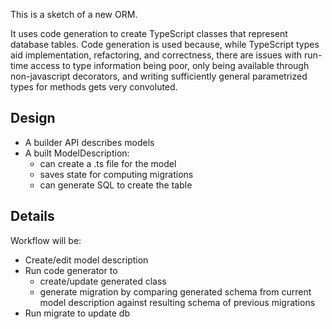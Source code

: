 This is a sketch of a new ORM.

It uses code generation to create TypeScript classes that represent
database tables. Code generation is used because, while TypeScript types
aid implementation, refactoring, and correctness, there are issues with
run-time access to type information being poor, only being available
through non-javascript decorators, and writing sufficiently general
parametrized types for methods gets very convoluted.

## Design

  - A builder API describes models
  - A built ModelDescription:
       - can create a .ts file for the model
       - saves state for computing migrations
       - can generate SQL to create the table

## Details

Workflow will be:
  - Create/edit model description
  - Run code generator to
      - create/update generated class
      - generate migration by comparing generated schema from current
        model description against resulting schema of previous migrations
  - Run migrate to update db
